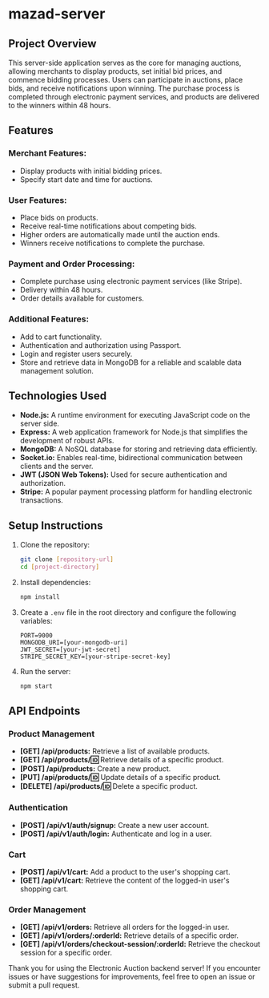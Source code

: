 # mazad-server

## Project Overview

This server-side application serves as the core for managing auctions, allowing merchants to display products, set initial bid prices, and commence bidding processes. Users can participate in auctions, place bids, and receive notifications upon winning. The purchase process is completed through electronic payment services, and products are delivered to the winners within 48 hours.

## Features

### Merchant Features:

- Display products with initial bidding prices.
- Specify start date and time for auctions.

### User Features:

- Place bids on products.
- Receive real-time notifications about competing bids.
- Higher orders are automatically made until the auction ends.
- Winners receive notifications to complete the purchase.

### Payment and Order Processing:

- Complete purchase using electronic payment services (like Stripe).
- Delivery within 48 hours.
- Order details available for customers.

### Additional Features:

- Add to cart functionality.
- Authentication and authorization using Passport.
- Login and register users securely.
- Store and retrieve data in MongoDB for a reliable and scalable data management solution.


## Technologies Used

- **Node.js:** A runtime environment for executing JavaScript code on the server side.
- **Express:** A web application framework for Node.js that simplifies the development of robust APIs.
- **MongoDB:** A NoSQL database for storing and retrieving data efficiently.
- **Socket.io:** Enables real-time, bidirectional communication between clients and the server.
- **JWT (JSON Web Tokens):** Used for secure authentication and authorization.
- **Stripe:** A popular payment processing platform for handling electronic transactions.

## Setup Instructions

1. Clone the repository:
   ```bash
   git clone [repository-url]
   cd [project-directory]
   ```

2. Install dependencies:
   ```bash
   npm install
   ```

3. Create a `.env` file in the root directory and configure the following variables:
   ```env
   PORT=9000
   MONGODB_URI=[your-mongodb-uri]
   JWT_SECRET=[your-jwt-secret]
   STRIPE_SECRET_KEY=[your-stripe-secret-key]
   ```

4. Run the server:
   ```bash
   npm start
   ```

## API Endpoints

### Product Management

- **[GET] /api/products:** Retrieve a list of available products.
- **[GET] /api/products/:id:** Retrieve details of a specific product.
- **[POST] /api/products:** Create a new product.
- **[PUT] /api/products/:id:** Update details of a specific product.
- **[DELETE] /api/products/:id:** Delete a specific product.

### Authentication

- **[POST] /api/v1/auth/signup:** Create a new user account.
- **[POST] /api/v1/auth/login:** Authenticate and log in a user.

### Cart

- **[POST] /api/v1/cart:** Add a product to the user's shopping cart.
- **[GET] /api/v1/cart:** Retrieve the content of the logged-in user's shopping cart.

### Order Management

- **[GET] /api/v1/orders:** Retrieve all orders for the logged-in user.
- **[GET] /api/v1/orders/:orderId:** Retrieve details of a specific order.
- **[GET] /api/v1/orders/checkout-session/:orderId:** Retrieve the checkout session for a specific order.

Thank you for using the Electronic Auction backend server! If you encounter issues or have suggestions for improvements, feel free to open an issue or submit a pull request.


